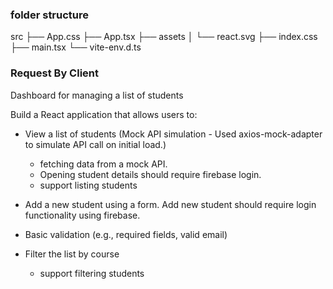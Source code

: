 ### folder structure
src
├── App.css
├── App.tsx
├── assets
│   └── react.svg
├── index.css
├── main.tsx
└── vite-env.d.ts

### Request By Client 
Dashboard for managing a list of students

Build a React application that allows users to:
- View a list of students (Mock API simulation - Used axios-mock-adapter to simulate API call on initial load.)
    - fetching data from a mock API.
    - Opening student details should require firebase login.
    - support listing students 

- Add a new student using a form. Add new student should require login functionality using firebase.

- Basic validation (e.g., required fields, valid email)
- Filter the list by course
    - support filtering students 
